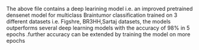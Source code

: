 The above file contains a deep learining model i.e. an improved pretrained densenet model for multiclass Braintumor classification trained on 3 different datasets i.e. Figshre, BR3HH,Sartaj datasets, the models outperforms several deep learning models with the accuracy of 98% in 5 epochs .further accuracy can be extended by training the model on more epochs
